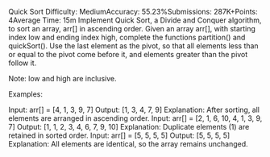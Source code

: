 Quick Sort
Difficulty: MediumAccuracy: 55.23%Submissions: 287K+Points: 4Average Time: 15m
Implement Quick Sort, a Divide and Conquer algorithm, to sort an array, arr[] in ascending order.
Given an array arr[], with starting index low and ending index high, complete the functions partition() and quickSort().
Use the last element as the pivot, so that all elements less than or equal to the pivot come before it, and elements greater than the pivot follow it.

Note: low and high are inclusive.

Examples:

Input: arr[] = [4, 1, 3, 9, 7]
Output: [1, 3, 4, 7, 9]
Explanation: After sorting, all elements are arranged in ascending order.
Input: arr[] = [2, 1, 6, 10, 4, 1, 3, 9, 7]
Output: [1, 1, 2, 3, 4, 6, 7, 9, 10]
Explanation: Duplicate elements (1) are retained in sorted order.
Input: arr[] = [5, 5, 5, 5]
Output: [5, 5, 5, 5]
Explanation: All elements are identical, so the array remains unchanged.
